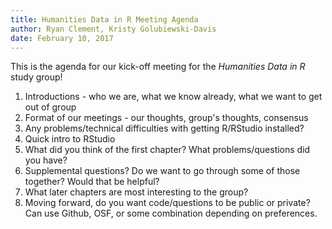 ```yaml
---
title: Humanities Data in R Meeting Agenda
author: Ryan Clement, Kristy Golubiewski-Davis
date: February 10, 2017
---
```


This is the agenda for our kick-off meeting for the _Humanities Data in R_ study group!

1. Introductions - who we are, what we know already, what we want to get out of group
2. Format of our meetings - our thoughts, group's thoughts, consensus
3. Any problems/technical difficulties with getting R/RStudio installed?
4. Quick intro to RStudio
5. What did you think of the first chapter? What problems/questions did you have?
6. Supplemental questions? Do we want to go through some of those together? Would that be helpful?
7. What later chapters are most interesting to the group?
8. Moving forward, do you want code/questions to be public or private? Can use Github, OSF, or some combination depending on preferences. 
